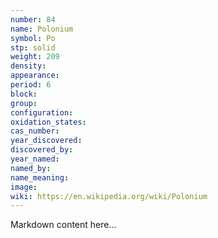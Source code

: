 ```yaml
---
number: 84
name: Polonium
symbol: Po
stp: solid
weight: 209
density:
appearance:
period: 6
block:
group:
configuration:
oxidation_states:
cas_number:
year_discovered:
discovered_by:
year_named:
named_by:
name_meaning:
image:
wiki: https://en.wikipedia.org/wiki/Polonium
---
```


Markdown content here...
